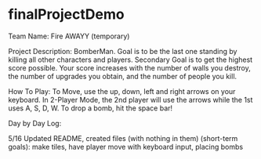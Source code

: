 # finalProjectDemo

Team Name: Fire AWAYY (temporary) 

Project Description: BomberMan. Goal is to be the last one standing by killing all other characters and players. Secondary Goal is to get the highest score possible. Your score increases with the number of walls you destroy, the number of upgrades you obtain, and the number of people you kill. 

How To Play: To Move, use the up, down, left and right arrows on your keyboard. In 2-Player Mode, the 2nd player will use the arrows while the 1st uses A, S, D, W. To drop a bomb, hit the space bar!

Day by Day Log:

5/16
Updated README, created files (with nothing in them)
(short-term goals): make tiles, have player move with keyboard input, placing bombs
